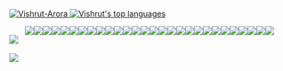 <a href="https://github.com/Vishrut-Arora">







![Vishrut-Arora](https://komarev.com/ghpvc/?username=Vishrut-Arora)
![Vishrut's top languages](https://github-readme-stats.vercel.app/api/top-langs/?username=Vishrut-Arora&theme=radical&layout=compact&show_icons=true)

<!-- <img align="center" src="https://github-readme-stats.vercel.app/api/top-langs/?username=tushar2407&theme=radical&layout=compact" /> -->


<!-- [![Vishrut's wakatime stats](https://github-readme-stats.vercel.app/api/wakatime?username=Vishrut_Arora&theme=radical)](https://github.com/Vishrut-Arora/github-readme-stats)-->

<div style="display:flex; align-items:center; justify-content: center;">
<img src="https://img.shields.io/badge/Arduino%20-%23007ACC.svg?&style=for-the-badge&logo=arduino&logoColor=white"/>
<img src="https://img.shields.io/badge/R%20-%23E34F26.svg?&style=for-the-badge&logo=r&logoColor=white"/>
<img src="https://img.shields.io/badge/Matlab3%20-%231572B6.svg?&style=for-the-badge&logo=matlab&logoColor=white"/>
<img src="https://img.shields.io/badge/C%20-%2314354C.svg?&style=for-the-badge&logo=c&logoColor=white"/>
<img src="https://img.shields.io/badge/Java%20-%2300599C.svg?&style=for-the-badge&logo=java&logoColor=white"/>
<img src="https://img.shields.io/badge/C++%20-%2300599C.svg?&style=for-the-badge&logo=c%2B%2B&ogoColor=white"/>
<img src="https://img.shields.io/badge/Python%20-%2314354C.svg?&style=for-the-badge&logo=python&logoColor=white"/>
<img src="https://img.shields.io/badge/JavaFx%20-%2300599C.svg?&style=for-the-badge&logo=javafx&logoColor=white"/>  
<img src="https://img.shields.io/badge/Markdown-%23000000.svg?&style=for-the-badge&logo=markdown&logoColor=white"/>
<img src="https://img.shields.io/badge/Latex%20-%23008080.svg?&style=for-the-badge&logo=latex&logoColor=white"/>
<img src="https://img.shields.io/badge/Jupyter%20-%23DD0031.svg?&style=for-the-badge&logo=jupyter&logoColor=white"/>
<img src="https://img.shields.io/badge/Fiddler%20-%23563D7C.svg?&style=for-the-badge&logo=fiddler&logoColor=white"/>
<img src="https://img.shields.io/badge/Html5%20ui%20-%230081CB.svg?&style=for-the-badge&logo=html5&logoColor=white"/>
<img src="https://img.shields.io/badge/Css%20-%23092E20.svg?&style=for-the-badge&logo=css3&logoColor=white"/>
<img src="https://img.shields.io/badge/JavaScript%20-%23000.svg?&style=for-the-badge&logo=javascript&logoColor=white"/>
<img src="https://img.shields.io/badge/git%20-%23F05033.svg?&style=for-the-badge&logo=git&logoColor=white"/>
<img src="https://img.shields.io/badge/github%20-%23181717.svg?&style=for-the-badge&logo=github&logoColor=white"/>
<img src="https://img.shields.io/badge/Node.js%20-%23121011.svg?&style=for-the-badge&logo=node.js&logoColor=white"/>
<img src="https://img.shields.io/badge/Android Studio%20-%23FF9900.svg?&style=for-the-badge&logo=android-studio&logoColor=white"/>
<img src="https://img.shields.io/badge/Linux%20-%23430098.svg?&style=for-the-badge&logo=linux&logoColor=white"/>
<img src="https://img.shields.io/badge/Qemu%20-%23000000.svg?&style=for-the-badge&logo=qemu&logoColor=white"/>
<img src="https://img.shields.io/badge/Processing.org%20-%23039BE5.svg?&style=for-the-badge&logo=processing"/>
<img src="https://img.shields.io/badge/Overleaf%20-%23009639.svg?&style=for-the-badge&logo=overleaf&logoColor=white"/>

<img src="https://img.shields.io/badge/Zotero%20-%23FF9900.svg?&style=for-the-badge&logo=android-studio&logoColor=white"/>
<img src="https://img.shields.io/badge/Mitm%20-%23430098.svg?&style=for-the-badge&logo=mitmproxy&logoColor=white"/>
<img src="https://img.shields.io/badge/Watson%20-%23000000.svg?&style=for-the-badge&logo=ibm-watson&logoColor=white"/>
<img src="https://img.shields.io/badge/DialogFlow%20-%23039BE5.svg?&style=for-the-badge&logo=dialogflow"/>
<img src="https://img.shields.io/badge/Wireshark%20-%23039BE5.svg?&style=for-the-badge&logo=wireshark"/>

</div>
<a href="https://github.com/Vishrut-Arora/Vishrut-Arora">
  <img align="center" src="https://github-readme-stats.vercel.app/api?username=Vishrut-Arora&show_icons=true&count_private=true&title_color=CCD6F6&text_color=CCD6F6&icon_color=7276fd&bg_color=22272E&hide=issues&hide_border=1&border_radius=15&custom_title=Stats" />
</a>

<br />
<br />

<a href="https://github.com/Vishrut-Arora/Vishrut-Arora">
  <img align="center" src="https://github-readme-stats.vercel.app/api/top-langs/?username=Vishrut-Arora&layout=compact&title_color=CCD6F6&text_color=CCD6F6&icon_color=2bbc8a&bg_color=22272E&hide_border=1&border_radius=15&custom_title=Languages" />
</a>
